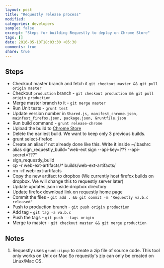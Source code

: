 ```yaml
---
layout: post
title: "Requestly release process"
modified:
categories: developers
sample: false
excerpt: "Steps for building Requestly to deploy on Chrome Store"
tags: []
date: 2016-05-10T18:03:30 +05:30
comments: true
share: true
---
```


## Steps

- Checkout master branch and fetch it `git checkout master && git pull origin master`
- Checkout `production` branch - `git checkout production && git pull origin production`
- Merge master branch to it - `git merge master`
- Run Unit tests - `grunt test`
- Update version number in `Shared.js, manifest_chrome.json, mainfest_firefox.json, package.json, Gruntfile.json`
- Run build command - `grunt release-chrome`
- Upload the build to [Chrome Store](https://chrome.google.com/webstore/developer/dashboard)
- Delete the earliest build. We want to keep only 3 previous builds.
- grunt select-firefox
- Create an alias if not already done like this. Write it inside ~/.bashrc
- alias sign_requestly_build="web-ext sign --api-key=??? --api-secret=???"
- sign_requestly_build
- cp -r web-ext-artifacts/* builds/web-ext-artifacts/
- rm -rf web-ext-artifacts
- Copy the new artifact to dropbox (We currently host firefox builds on dropbox. We will change this to requestly server later)
- Update updates.json inside dropbox directory
- Update firefox download link on requestly home page
- Commit the files - `git add . && git commit -m "Requestly va.b.c released"`
- Push to production branch - `git push origin production`
- Add tag - `git tag -a va.b.c`
- Push the tags - `git push --tags origin`
- Merge to master - `git checkout master && git merge production`

## Notes

1. Requestly uses `grunt-zipup` to create a zip file of source code. 
This tool only works on Unix or Mac So requestly's zip can only be created on Linux/Mac OS.
